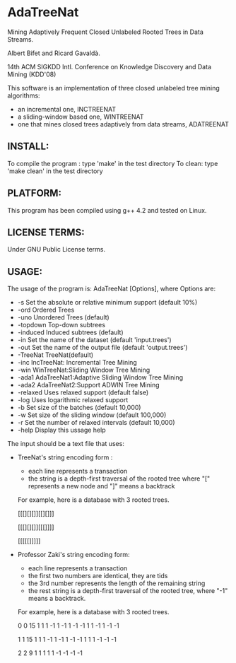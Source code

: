 AdaTreeNat
==========

Mining Adaptively Frequent Closed Unlabeled Rooted Trees in Data Streams.

Albert Bifet and Ricard Gavaldà.

14th ACM SIGKDD Intl. Conference on Knowledge Discovery and Data Mining (KDD'08)

This software is an implementation of three closed unlabeled tree mining algorithms:
 - an incremental one, INCTREENAT
 - a sliding-window based one, WINTREENAT 
 - one that mines closed trees adaptively from data streams, ADATREENAT

INSTALL:
---------

To compile the program : type 'make' in the test directory
To clean: type 'make clean' in the test directory

PLATFORM:
---------
This program has been compiled using g++ 4.2 and tested on Linux.

LICENSE TERMS:
---------
Under GNU Public License terms. 

USAGE:
---------
The usage of the program is: AdaTreeNat [Options], where Options are:

- -s <support>    Set the absolute or relative minimum support  (default 10%)
- -ord            Ordered Trees
- -uno            Unordered Trees (default)
- -topdown        Top-down subtrees
- -induced        Induced subtrees (default)
- -in <filestem>  Set the name of the dataset (default 'input.trees')
- -out <filestem> Set the name of the output file (default 'output.trees')
- -TreeNat        TreeNat(default)
- -inc            IncTreeNat: Incremental Tree Mining
- -win            WinTreeNat:Sliding Window Tree Mining
- -ada1           AdaTreeNat1:Adaptive Sliding Window Tree Mining
- -ada2           AdaTreeNat2:Support ADWIN Tree Mining
- -relaxed        Uses relaxed support (default false)
- -log            Uses logarithmic relaxed support
- -b <batchSize>  Set size of the batches (default 10,000)
- -w <windowSize> Set size of the sliding window (default 100,000)
- -r <intervals>  Set the number of relaxed intervals (default 10,000)
- -help           Display this ussage help



The input should be a text file that uses:

- TreeNat's string encoding form :
   * each line represents a transaction
   * the string is a depth-first traversal of the rooted tree
     where "[" represents a new node and "]" means a backtrack
   
   For example, here is a database with 3 rooted trees.

	[[[][][]][[][]]]
	
	[[[][][]][[[]]]]
	
	[[[[[]]]]] 


- Professor Zaki's string encoding form: 
  * each line represents a transaction
  * the first two numbers are identical, they are tids
  * the 3rd number represents the length of the remaining string
  * the rest string is a depth-first traversal of the rooted tree, where "-1" means a backtrack.
  
   For example, here is a database with 3 rooted trees.

	0 0 15 1 1 1 -1 1 -1 1 -1 -1 1 1 -1 1 -1 -1
	
	1 1 15 1 1 1 -1 1 -1 1 -1 -1 1 1 1 -1 -1 -1
	
	2 2 9 1 1 1 1 1 -1 -1 -1 -1

